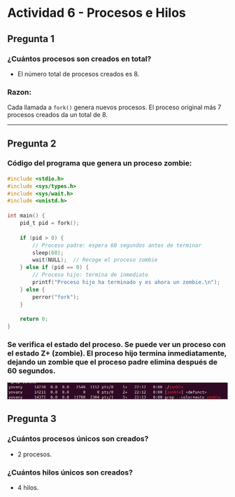 # Actividad 6 - Procesos e Hilos

## Pregunta 1
### ¿Cuántos procesos son creados en total?
- El número total de procesos creados es 8.

### Razon:
Cada llamada a `fork()` genera nuevos procesos. El proceso original más 7 procesos creados da un total de 8.

---

## Pregunta 2
### Código del programa que genera un proceso zombie:
```c
#include <stdio.h>
#include <sys/types.h>
#include <sys/wait.h>
#include <unistd.h>

int main() {
    pid_t pid = fork();

    if (pid > 0) {
        // Proceso padre: espera 60 segundos antes de terminar
        sleep(60);
        wait(NULL);  // Recoge el proceso zombie
    } else if (pid == 0) {
        // Proceso hijo: termina de inmediato
        printf("Proceso hijo ha terminado y es ahora un zombie.\n");
    } else {
        perror("fork");
    }

    return 0;
}
```
### Se verifica el estado del proceso. Se puede ver un proceso con el estado Z+ (zombie). El proceso hijo termina inmediatamente, dejando un zombie que el proceso padre elimina después de 60 segundos.
![Proceso Zombie](zombie.png)

## Pregunta 3
### ¿Cuántos procesos únicos son creados?
- 2 procesos.
### ¿Cuántos hilos únicos son creados?
- 4 hilos.
